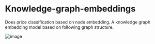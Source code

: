 # Knowledge-graph-embeddings
Does price classification based on node embedding.
A knowledge graph embedding model based on following graph structure.

![image](https://user-images.githubusercontent.com/20085832/91324306-8b5be480-e7df-11ea-81e9-fbd9a647589c.png)
